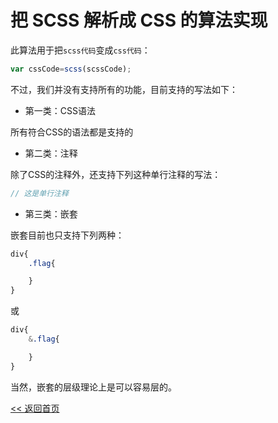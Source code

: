 把 SCSS 解析成 CSS 的算法实现
======================

此算法用于把```scss代码```变成```css代码```：

```js
var cssCode=scss(scssCode);
```

不过，我们并没有支持所有的功能，目前支持的写法如下：

- 第一类：CSS语法

所有符合CSS的语法都是支持的

- 第二类：注释

除了CSS的注释外，还支持下列这种单行注释的写法：

```scss
// 这是单行注释
```

- 第三类：嵌套

嵌套目前也只支持下列两种：

```scss
div{
    .flag{

    }
}
```

或

```scss
div{
    &.flag{

    }
}
```

当然，嵌套的层级理论上是可以容易层的。

[<< 返回首页](../README.md)
